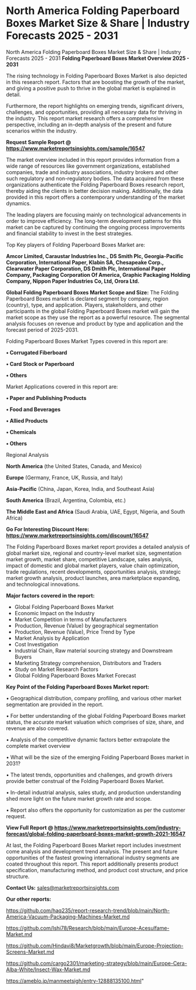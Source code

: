# North America Folding Paperboard Boxes Market Size & Share | Industry Forecasts 2025 - 2031
North America Folding Paperboard Boxes Market Size & Share | Industry Forecasts 2025 - 2031
<Strong> Folding Paperboard Boxes Market Overview 2025 - 2031</strong>

The rising technology in Folding Paperboard Boxes Market is also depicted in this research report. Factors that are boosting the growth of the market, and giving a positive push to thrive in the global market is explained in detail.

Furthermore, the report highlights on emerging trends, significant drivers, challenges, and opportunities, providing all necessary data for thriving in the industry. This report market research offers a comprehensive perspective, including an in-depth analysis of the present and future scenarios within the industry.

<strong>Request Sample Report @ <a href=https://www.marketreportsinsights.com/sample/16547>https://www.marketreportsinsights.com/sample/16547</a></strong>

The market overview included in this report provides information from a wide range of resources like government organizations, established companies, trade and industry associations, industry brokers and other such regulatory and non-regulatory bodies. The data acquired from these organizations authenticate the Folding Paperboard Boxes research report, thereby aiding the clients in better decision making. Additionally, the data provided in this report offers a contemporary understanding of the market dynamics.

The leading players are focusing mainly on technological advancements in order to improve efficiency. The long-term development patterns for this market can be captured by continuing the ongoing process improvements and financial stability to invest in the best strategies.

Top Key players of Folding Paperboard Boxes Market are:

<strong>Amcor Limited, Caraustar Industries Inc., DS Smith Plc, Georgia-Pacific Corporation, International Paper, Klabin SA, Chesapeake Corp., Clearwater Paper Corporation, DS Dmith Plc, International Paper Company, Packaging Corporation Of America, Graphic Packaging Holding Company, Nippon Paper Industries Co, Ltd, Orora Ltd.</strong>

<strong><b>Global Folding Paperboard Boxes Market Scope and Size:</b></strong>
The Folding Paperboard Boxes market is declared segment by company, region (country), type, and application. Players, stakeholders, and other participants in the global Folding Paperboard Boxes market will gain the market scope as they use the report as a powerful resource. The segmental analysis focuses on revenue and product by type and application and the forecast period of 2025-2031.

Folding Paperboard Boxes Market Types covered in this report are:

<strong>• Corrugated Fiberboard

• Card Stock or Paperboard

• Others</strong>

Market Applications covered in this report are:

<strong>• Paper and Publishing Products

• Food and Beverages

• Allied Products

• Chemicals

• Others</strong> 

Regional Analysis

<strong>North America</strong> (the United States, Canada, and Mexico)

<strong>Europe</strong> (Germany, France, UK, Russia, and Italy)

<strong>Asia-Pacific</strong> (China, Japan, Korea, India, and Southeast Asia)

<strong>South America</strong> (Brazil, Argentina, Colombia, etc.)

<strong>The Middle East and Africa</strong> (Saudi Arabia, UAE, Egypt, Nigeria, and South Africa)

<strong>Go For Interesting Discount Here: <a href=https://www.marketreportsinsights.com/discount/16547>https://www.marketreportsinsights.com/discount/16547</a></strong>

The Folding Paperboard Boxes market report provides a detailed analysis of global market size, regional and country-level market size, segmentation market growth, market share, competitive Landscape, sales analysis, impact of domestic and global market players, value chain optimization, trade regulations, recent developments, opportunities analysis, strategic market growth analysis, product launches, area marketplace expanding, and technological innovations.

<strong><b>Major factors covered in the report:</b></strong>
<ul>
  <li>Global Folding Paperboard Boxes Market </li>
  <li>Economic Impact on the Industry</li>
  <li>Market Competition in terms of Manufacturers</li>
  <li>Production, Revenue (Value) by geographical segmentation</li>
  <li>Production, Revenue (Value), Price Trend by Type</li>
  <li>Market Analysis by Application</li>
  <li>Cost Investigation</li>
  <li>Industrial Chain, Raw material sourcing strategy and Downstream Buyers</li>
  <li>Marketing Strategy comprehension, Distributors and Traders</li>
  <li>Study on Market Research Factors</li>
  <li>Global Folding Paperboard Boxes Market Forecast</li>
</ul>

<strong><b>Key Point of the Folding Paperboard Boxes Market report:</b></strong>

• Geographical distribution, company profiling, and various other market segmentation are provided in the report.

• For better understanding of the global Folding Paperboard Boxes market status, the accurate market valuation which comprises of size, share, and revenue are also covered.

• Analysis of the competitive dynamic factors better extrapolate the complete market overview

• What will be the size of the emerging Folding Paperboard Boxes market in 2031?

• The latest trends, opportunities and challenges, and growth drivers provide better construal of the Folding Paperboard Boxes Market.

• In-detail industrial analysis, sales study, and production understanding shed more light on the future market growth rate and scope.

• Report also offers the opportunity for customization as per the customer request.

<strong><b>View Full Report @ <a href=https://www.marketreportsinsights.com/industry-forecast/global-folding-paperboard-boxes-market-growth-2021-16547>https://www.marketreportsinsights.com/industry-forecast/global-folding-paperboard-boxes-market-growth-2021-16547</a></b></strong>


At last, the Folding Paperboard Boxes Market report includes investment come analysis and development trend analysis. The present and future opportunities of the fastest growing international industry segments are coated throughout this report. This report additionally presents product specification, manufacturing method, and product cost structure, and price structure.

<strong>Contact Us:</strong>
sales@marketreportsinsights.com

<strong>Our other reports:</strong>

<a href=https://github.com/haq235/report-research-trend/blob/main/North-America-Vacuum-Packaging-Machines-Market.md>https://github.com/haq235/report-research-trend/blob/main/North-America-Vacuum-Packaging-Machines-Market.md</a>

<a href=https://github.com/Ishi78/Research/blob/main/Europe-Acesulfame-Market.md>https://github.com/Ishi78/Research/blob/main/Europe-Acesulfame-Market.md</a>

<a href=https://github.com/Hindavi8/Marketgrowth/blob/main/Europe-Projection-Screens-Market.md>https://github.com/Hindavi8/Marketgrowth/blob/main/Europe-Projection-Screens-Market.md</a>

<a href=https://github.com/cargo2301/marketing-strategy/blob/main/Europe-Cera-Alba-White/Insect-Wax-Market.md>https://github.com/cargo2301/marketing-strategy/blob/main/Europe-Cera-Alba-White/Insect-Wax-Market.md</a>

<a href=https://ameblo.jp/manmeetsigh/entry-12888135100.html>https://ameblo.jp/manmeetsigh/entry-12888135100.html</a>"
